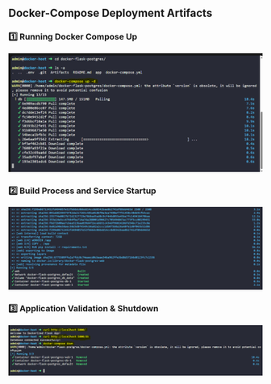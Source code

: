 ## Docker-Compose Deployment Artifacts

### 1️⃣ Running Docker Compose Up
![Docker Compose Up](artifact_1.PNG)

### 2️⃣ Build Process and Service Startup
![Build Process](artifact_2.PNG)

### 3️⃣ Application Validation & Shutdown
![Validation & Shutdown](artifact_3.PNG)
